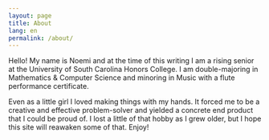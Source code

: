 ```yaml
---
layout: page
title: About
lang: en
permalink: /about/
---
```


Hello! My name is Noemi and at the time of this writing I am a rising senior at the University of South Carolina Honors College. I am double-majoring in Mathematics & Computer Science and minoring in Music with a flute performance certificate.  

Even as a little girl I loved making things with my hands. It forced me to be a creative and effective problem-solver and yielded a concrete end product that I could be proud of. I lost a little of that hobby as I grew older, but I hope this site will reawaken some of that.  Enjoy!
